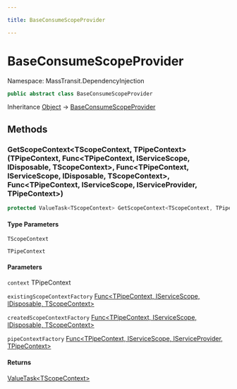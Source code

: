 ```yaml
---

title: BaseConsumeScopeProvider

---
```


# BaseConsumeScopeProvider

Namespace: MassTransit.DependencyInjection

```csharp
public abstract class BaseConsumeScopeProvider
```

Inheritance [Object](https://learn.microsoft.com/en-us/dotnet/api/system.object) → [BaseConsumeScopeProvider](../masstransit-dependencyinjection/baseconsumescopeprovider)

## Methods

### **GetScopeContext\<TScopeContext, TPipeContext\>(TPipeContext, Func\<TPipeContext, IServiceScope, IDisposable, TScopeContext\>, Func\<TPipeContext, IServiceScope, IDisposable, TScopeContext\>, Func\<TPipeContext, IServiceScope, IServiceProvider, TPipeContext\>)**

```csharp
protected ValueTask<TScopeContext> GetScopeContext<TScopeContext, TPipeContext>(TPipeContext context, Func<TPipeContext, IServiceScope, IDisposable, TScopeContext> existingScopeContextFactory, Func<TPipeContext, IServiceScope, IDisposable, TScopeContext> createdScopeContextFactory, Func<TPipeContext, IServiceScope, IServiceProvider, TPipeContext> pipeContextFactory)
```

#### Type Parameters

`TScopeContext`<br/>

`TPipeContext`<br/>

#### Parameters

`context` TPipeContext<br/>

`existingScopeContextFactory` [Func\<TPipeContext, IServiceScope, IDisposable, TScopeContext\>](https://learn.microsoft.com/en-us/dotnet/api/system.func-4)<br/>

`createdScopeContextFactory` [Func\<TPipeContext, IServiceScope, IDisposable, TScopeContext\>](https://learn.microsoft.com/en-us/dotnet/api/system.func-4)<br/>

`pipeContextFactory` [Func\<TPipeContext, IServiceScope, IServiceProvider, TPipeContext\>](https://learn.microsoft.com/en-us/dotnet/api/system.func-4)<br/>

#### Returns

[ValueTask\<TScopeContext\>](https://learn.microsoft.com/en-us/dotnet/api/system.threading.tasks.valuetask-1)<br/>
